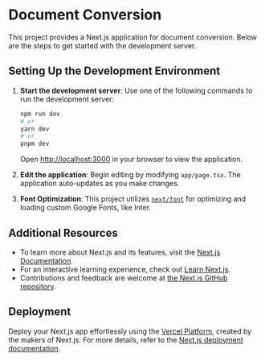 # Document Conversion

This project provides a Next.js application for document conversion. Below are the steps to get started with the development server.

## Setting Up the Development Environment

1. **Start the development server**: Use one of the following commands to run the development server:

    ```bash
    npm run dev
    # or
    yarn dev
    # or
    pnpm dev
    ```

    Open [http://localhost:3000](http://localhost:3000) in your browser to view the application.

2. **Edit the application**: Begin editing by modifying `app/page.tsx`. The application auto-updates as you make changes.

3. **Font Optimization**: This project utilizes [`next/font`](https://nextjs.org/docs/basic-features/font-optimization) for optimizing and loading custom Google Fonts, like Inter.

## Additional Resources

- To learn more about Next.js and its features, visit the [Next.js Documentation](https://nextjs.org/docs).
- For an interactive learning experience, check out [Learn Next.js](https://nextjs.org/learn).
- Contributions and feedback are welcome at [the Next.js GitHub repository](https://github.com/vercel/next.js/).

## Deployment

Deploy your Next.js app effortlessly using the [Vercel Platform](https://vercel.com/new?utm_medium=default-template&filter=next.js&utm_source=create-next-app&utm_campaign=create-next-app-readme), created by the makers of Next.js. For more details, refer to the [Next.js deployment documentation](https://nextjs.org/docs/deployment).